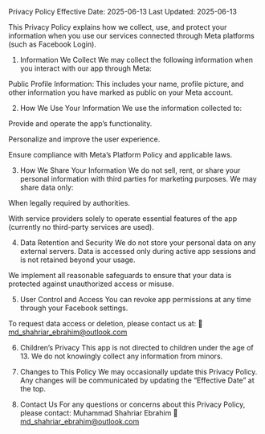 Privacy Policy
Effective Date: 2025-06-13
Last Updated: 2025-06-13

This Privacy Policy explains how we collect, use, and protect your information when you use our services connected through Meta platforms (such as Facebook Login).

1. Information We Collect
We may collect the following information when you interact with our app through Meta:

Public Profile Information: This includes your name, profile picture, and other information you have marked as public on your Meta account.

2. How We Use Your Information
We use the information collected to:

Provide and operate the app’s functionality.

Personalize and improve the user experience.

Ensure compliance with Meta’s Platform Policy and applicable laws.

3. How We Share Your Information
We do not sell, rent, or share your personal information with third parties for marketing purposes. We may share data only:

When legally required by authorities.

With service providers solely to operate essential features of the app (currently no third-party services are used).

4. Data Retention and Security
We do not store your personal data on any external servers. Data is accessed only during active app sessions and is not retained beyond your usage.

We implement all reasonable safeguards to ensure that your data is protected against unauthorized access or misuse.

5. User Control and Access
You can revoke app permissions at any time through your Facebook settings.

To request data access or deletion, please contact us at:
📧 md_shahriar_ebrahim@outlook.com

6. Children’s Privacy
This app is not directed to children under the age of 13. We do not knowingly collect any information from minors.

7. Changes to This Policy
We may occasionally update this Privacy Policy. Any changes will be communicated by updating the “Effective Date” at the top.

8. Contact Us
For any questions or concerns about this Privacy Policy, please contact:
Muhammad Shahriar Ebrahim
📧 md_shahriar_ebrahim@outlook.com
